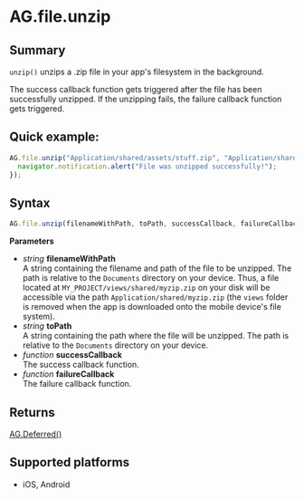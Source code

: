 # AG.file.unzip

## Summary
`unzip()` unzips a .zip file in your app's filesystem in the background.

The success callback function gets triggered after the file has been successfully unzipped. If the unzipping fails, the failure callback function gets triggered.

## Quick example:
```javascript
AG.file.unzip("Application/shared/assets/stuff.zip", "Application/shared/unzip_here/", function(){
  navigator.notification.alert("File was unzipped successfully!");
});
```

## Syntax
```javascript
AG.file.unzip(filenameWithPath, toPath, successCallback, failureCallback)
```

**Parameters**

* *string* **filenameWithPath**<br>
  A string containing the filename and path of the file to be unzipped. The path is relative to the `Documents` directory on your device. Thus, a file located at `MY_PROJECT/views/shared/myzip.zip` on your disk will be accessible via the path `Application/shared/myzip.zip` (the `views` folder is removed when the app is downloaded onto the mobile device's file system).
* *string* **toPath**<br>
  A string containing the path where the file will be unzipped. The path is relative to the `Documents` directory on your device.
* *function* **successCallback**<br>
  The success callback function.
* *function* **failureCallback**<br>
  The failure callback function.

## Returns
[AG.Deferred()](../../Deferred/Deferred.md)

## Supported platforms
* iOS, Android


